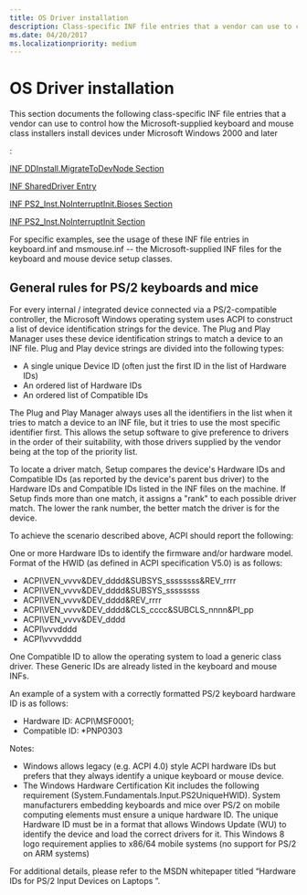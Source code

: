 ```yaml
---
title: OS Driver installation
description: Class-specific INF file entries that a vendor can use to control how the Microsoft-supplied keyboard and mouse class installers install devices .
ms.date: 04/20/2017
ms.localizationpriority: medium
---
```


# OS Driver installation


This section documents the following class-specific INF file entries that a vendor can use to control how the Microsoft-supplied keyboard and mouse class installers install devices under Microsoft Windows 2000 and later

:

[INF DDInstall.MigrateToDevNode Section](inf-ddinstall-migratetodevnode-section.md)

[INF SharedDriver Entry](inf-shareddriver-entry.md)

[INF PS2\_Inst.NoInterruptInit.Bioses Section](inf-ps2-inst-nointerruptinit-bioses-section.md)

[INF PS2\_Inst.NoInterruptInit Section](inf-ps2-inst-nointerruptinit-section.md)

For specific examples, see the usage of these INF file entries in keyboard.inf and msmouse.inf -- the Microsoft-supplied INF files for the keyboard and mouse device setup classes.

## General rules for PS/2 keyboards and mice


For every internal / integrated device connected via a PS/2-compatible controller, the Microsoft Windows operating system uses ACPI to construct a list of device identification strings for the device. The Plug and Play Manager uses these device identification strings to match a device to an INF file. Plug and Play device strings are divided into the following types:

-   A single unique Device ID (often just the first ID in the list of Hardware IDs)
-   An ordered list of Hardware IDs
-   An ordered list of Compatible IDs

The Plug and Play Manager always uses all the identifiers in the list when it tries to match a device to an INF file, but it tries to use the most specific identifier first. This allows the setup software to give preference to drivers in the order of their suitability, with those drivers supplied by the vendor being at the top of the priority list.

To locate a driver match, Setup compares the device's Hardware IDs and Compatible IDs (as reported by the device's parent bus driver) to the Hardware IDs and Compatible IDs listed in the INF files on the machine. If Setup finds more than one match, it assigns a "rank" to each possible driver match. The lower the rank number, the better match the driver is for the device.

To achieve the scenario described above, ACPI should report the following:

One or more Hardware IDs to identify the firmware and/or hardware model. Format of the HWID (as defined in ACPI specification V5.0) is as follows:

-   ACPI\\VEN\_vvvv&DEV\_dddd&SUBSYS\_ssssssss&REV\_rrrr
-   ACPI\\VEN\_vvvv&DEV\_dddd&SUBSYS\_ssssssss
-   ACPI\\VEN\_vvvv&DEV\_dddd&REV\_rrrr
-   ACPI\\VEN\_vvvv&DEV\_dddd&CLS\_cccc&SUBCLS\_nnnn&PI\_pp
-   ACPI\\VEN\_vvvv&DEV\_dddd
-   ACPI\\vvvdddd
-   ACPI\\vvvvdddd

One Compatible ID to allow the operating system to load a generic class driver. These Generic IDs are already listed in the keyboard and mouse INFs.

An example of a system with a correctly formatted PS/2 keyboard hardware ID is as follows:

-   Hardware ID: ACPI\\MSF0001;
-   Compatible ID: \*PNP0303

Notes:

-   Windows allows legacy (e.g. ACPI 4.0) style ACPI hardware IDs but prefers that they always identify a unique keyboard or mouse device.
-   The Windows Hardware Certification Kit includes the following requirement (System.Fundamentals.Input.PS2UniqueHWID). System manufacturers embedding keyboards and mice over PS/2 on mobile computing elements must ensure a unique hardware ID. The unique Hardware ID must be in a format that allows Windows Update (WU) to identify the device and load the correct drivers for it. This Windows 8 logo requirement applies to x86/64 mobile systems (no support for PS/2 on ARM systems)

For additional details, please refer to the MSDN whitepaper titled “Hardware IDs for PS/2 Input Devices on Laptops ”.

 

 




